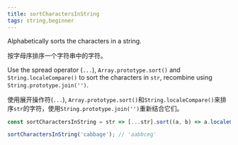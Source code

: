 ```yaml
---
title: sortCharactersInString
tags: string,beginner
---
```


Alphabetically sorts the characters in a string.

按字母序排序一个字符串中的字符。

Use the spread operator (`...`), `Array.prototype.sort()` and  `String.localeCompare()` to sort the characters in `str`, recombine using `String.prototype.join('')`.

使用展开操作符(`...`), `Array.prototype.sort()`和`String.localeCompare()`来排序`str`的字符，使用`String.prototype.join('')`重新结合它们。

```js
const sortCharactersInString = str => [...str].sort((a, b) => a.localeCompare(b)).join('');
```

```js
sortCharactersInString('cabbage'); // 'aabbceg'
```